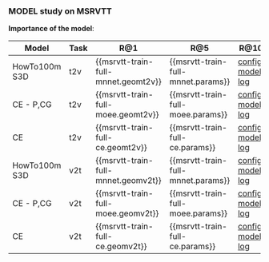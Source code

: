 ### MODEL study on MSRVTT

**Importance of the model**:

| Model | Task | R@1 | R@5 | R@10 | R@50 | MdR | MnR | Geom | params | Links |
| ----- | ---- | --- | --- | ---- | ---- | --- | --- | ----- | -- | -- |
| HowTo100m S3D | t2v  | {{msrvtt-train-full-mnnet.geomt2v}} | {{msrvtt-train-full-mnnet.params}} | [config]({{msrvtt-train-full-mnnet.config}}), [model]({{msrvtt-train-full-mnnet.model}}), [log]({{msrvtt-train-full-mnnet.log}}) |
| CE - P,CG | t2v  | {{msrvtt-train-full-moee.geomt2v}} | {{msrvtt-train-full-moee.params}} | [config]({{msrvtt-train-full-moee.config}}), [model]({{msrvtt-train-full-moee.model}}), [log]({{msrvtt-train-full-moee.log}}) |
| CE    | t2v  | {{msrvtt-train-full-ce.geomt2v}} | {{msrvtt-train-full-ce.params}} |[config]({{msrvtt-train-full-ce.config}}), [model]({{msrvtt-train-full-ce.model}}), [log]({{msrvtt-train-full-ce.log}}) |
| HowTo100m S3D | v2t  | {{msrvtt-train-full-mnnet.geomv2t}} | {{msrvtt-train-full-mnnet.params}} | [config]({{msrvtt-train-full-mnnet.config}}), [model]({{msrvtt-train-full-mnnet.model}}), [log]({{msrvtt-train-full-mnnet.log}}) |
| CE - P,CG | v2t  | {{msrvtt-train-full-moee.geomv2t}} | {{msrvtt-train-full-moee.params}} | [config]({{msrvtt-train-full-moee.config}}), [model]({{msrvtt-train-full-moee.model}}), [log]({{msrvtt-train-full-moee.log}}) |
| CE    | v2t  | {{msrvtt-train-full-ce.geomv2t}} | {{msrvtt-train-full-ce.params}} |[config]({{msrvtt-train-full-ce.config}}), [model]({{msrvtt-train-full-ce.model}}), [log]({{msrvtt-train-full-ce.log}}) |
